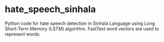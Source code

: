 # hate_speech_sinhala
Python code for hate speech detection in Sinhala Language using Long Short-Term Memory (LSTM) algorithm. FastText word vectors are used to represent words.
